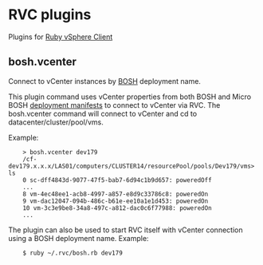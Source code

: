 # RVC plugins

Plugins for [Ruby vSphere Client](https://github.com/vmware/rvc)

## bosh.vcenter

Connect to vCenter instances by [BOSH](https://github.com/cloudfoundry/bosh) deployment name.

This plugin command uses vCenter properties from both BOSH and Micro BOSH
[deployment manifests](https://github.com/cloudfoundry/oss-docs/tree/master/bosh)
to connect to vCenter via RVC.  The bosh.vcenter command will connect to vCenter
and cd to datacenter/cluster/pool/vms.

Example:

        > bosh.vcenter dev179
        /cf-dev179.x.x.x/LAS01/computers/CLUSTER14/resourcePool/pools/Dev179/vms> ls
        0 sc-dff4843d-9077-47f5-bab7-6d94c1b9d657: poweredOff
        ...
        8 vm-4ec48ee1-acb8-4997-a857-e8d9c33786c8: poweredOn
        9 vm-dac12047-094b-486c-b61e-ee10a1e1d453: poweredOn
        10 vm-3c3e9be8-34a8-497c-a812-dac0c6f77988: poweredOn
        ...

The plugin can also be used to start RVC itself with vCenter connection using a
BOSH deployment name.  Example:

        $ ruby ~/.rvc/bosh.rb dev179
